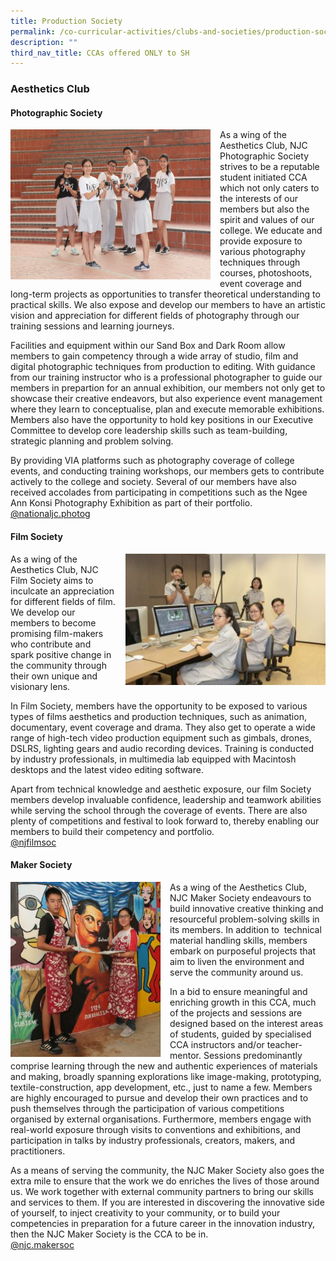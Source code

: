 ```yaml
---
title: Production Society
permalink: /co-curricular-activities/clubs-and-societies/production-society/
description: ""
third_nav_title: CCAs offered ONLY to SH
---
```

### Aesthetics Club

#### Photographic Society

<img src="/images/aesclub1.png" style="width:320px;height:240px;margin-right:15px;" align="left"> As a wing of the Aesthetics Club, NJC Photographic Society strives to be a reputable student initiated CCA which not only caters to the interests of our members but also the spirit and values of our college. We educate and provide exposure to various photography techniques through courses, photoshoots, event coverage and long-term projects as opportunities to transfer theoretical understanding to practical skills. We also expose and develop our members to have an artistic vision and appreciation for different fields of photography through our training sessions and learning journeys.

Facilities and equipment within our Sand Box and Dark Room allow members to gain competency through a wide array of studio, film and digital photographic techniques from production to editing. With guidance from our training instructor who is a professional photographer to guide our members in prepartion for an annual exhibition, our members not only get to showcase their creative endeavors, but also experience event management where they learn to conceptualise, plan and execute memorable exhibitions. Members also have the opportunity to hold key positions in our Executive Committee to develop core leadership skills such as team-building, strategic planning and problem solving.

By providing VIA platforms such as photography coverage of college events, and conducting training workshops, our members gets to contribute actively to the college and society. Several of our members have also received accolades from participating in competitions such as the Ngee Ann Konsi Photography Exhibition as part of their portfolio.  
[@nationaljc.photog](https://www.instagram.com/nationaljc.photog/?hl=en)

#### Film Society

<img src="/images/aesclub2.png" style="width:320px;height:210px;margin-left:15px;" align="right">As a wing of the Aesthetics Club, NJC Film Society aims to inculcate an appreciation for different fields of film. We develop our members to become promising film-makers who contribute and spark positive change in the community through their own unique and visionary lens.

In Film Society, members have the opportunity to be exposed to various types of films aesthetics and production techniques, such as animation, documentary, event coverage and drama. They also get to operate a wide range of high-tech video production equipment such as gimbals, drones, DSLRS, lighting gears and audio recording devices. Training is conducted by industry professionals, in multimedia lab equipped with Macintosh desktops and the latest video editing software.

Apart from technical knowledge and aesthetic exposure, our film Society members develop invaluable confidence, leadership and teamwork abilities while serving the school through the coverage of events. There are also plenty of competitions and festival to look forward to, thereby enabling our members to build their competency and portfolio.  
[@njfilmsoc](https://instagram.com/njfilmsoc?utm_medium=copy_link)

#### Maker Society

<img src="/images/aesclub3.png" style="width:240px;height:280px;margin-right:15px;" align="left">As a wing of the Aesthetics Club, NJC Maker Society endeavours to build innovative creative thinking and resourceful problem-solving skills in its members. In addition to &nbsp;technical material handling skills, members embark on purposeful projects that aim to liven the environment and serve the community around us.

In a bid to ensure meaningful and enriching growth in this CCA, much of the projects and sessions are designed based on the interest areas of students, guided by specialised CCA instructors and/or teacher-mentor. Sessions predominantly comprise learning through the new and authentic experiences of materials and making, broadly spanning explorations like image-making, prototyping, textile-construction, app development, etc., just to name a few. Members are highly encouraged to pursue and develop their own practices and to push themselves through the participation of various competitions organised by external organisations. Furthermore, members engage with real-world exposure through visits to conventions and exhibitions, and participation in talks by industry professionals, creators, makers, and practitioners.

As a means of serving the community, the NJC Maker Society also goes the extra mile to ensure that the work we do enriches the lives of those around us. We work together with external community partners to bring our skills and services to them. If you are interested in discovering the innovative side of yourself, to inject creativity to your community, or to build your competencies in preparation for a future career in the innovation industry, then the NJC Maker Society is the CCA to be in.  
[@njc.makersoc](https://instagram.com/njc.makersoc?utm_medium=copy_link)